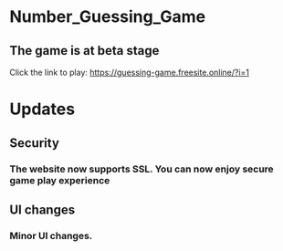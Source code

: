 # Number_Guessing_Game
## The game is at **beta** stage
Click the link to play: https://guessing-game.freesite.online/?i=1
# Updates
## Security
### The website now supports SSL. You can now enjoy secure game play experience
## UI changes
### Minor UI changes.

